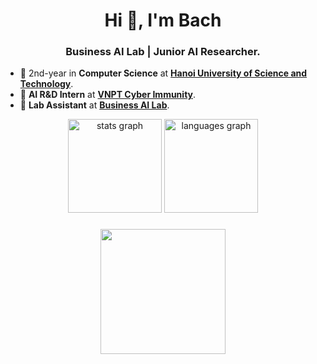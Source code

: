 <h1 align="center">Hi 👋, I'm Bach</h1>
<h3 align="center">Business AI Lab | Junior AI Researcher.</h3>

- 🏫 2nd-year in **Computer Science** at [**Hanoi University of Science and Technology**](https://soict.hust.edu.vn/en/).
- 🔭 **AI R&D Intern** at [**VNPT Cyber Immunity**](https://sec.vnpt.vn/).
- 📃 **Lab Assistant** at [**Business AI Lab**]().

<div align="center">
  <img src="https://github-readme-stats.vercel.app/api?username=ngjabach&hide_title=false&hide_rank=false&show_icons=true&include_all_commits=true&count_private=true&disable_animations=false&theme=dracula&locale=en&hide_border=false&order=1" height="150" alt="stats graph"  />
  <img src="https://github-readme-stats.vercel.app/api/top-langs?username=ngjabach&locale=en&hide_title=false&layout=compact&card_width=320&langs_count=5&theme=dracula&hide_border=false&order=2" height="150" alt="languages graph"  />
</div>

###

<div align="center">
  <img height="200" src="https://media3.giphy.com/media/v1.Y2lkPTc5MGI3NjExdTF0cG1nOXo0YnJneXpxd3Q3eXFpa2tlcHkxMTdqMWpwcWhnaTV5eiZlcD12MV9pbnRlcm5hbF9naWZfYnlfaWQmY3Q9Zw/M68ca96XBQiCQ/giphy.gif"  />
</div>

###
